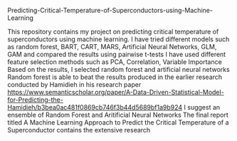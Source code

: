 Predicting-Critical-Temperature-of-Superconductors-using-Machine-Learning

This repository contains my project on predicting critical temperature of superconductors using machine learning.
I have tried different models such as random forest, BART, CART, MARS, Artificial Neural Networks, GLM, GAM and compared the results using pairwise t-tests
I have used different feature selection methods such as PCA, Correlation, Variable Importance
Based on the results, I selected random forest and artificial neural networks
Random forest is able to beat the results produced in the earlier research conducted by Hamidieh in his research paper https://www.semanticscholar.org/paper/A-Data-Driven-Statistical-Model-for-Predicting-the-Hamidieh/b3bea0ac481f0869cb746f3b44d5689bf1a9b924
I suggest an ensemble of Random Forest and Aritificial Neural Networks
The final report titled A Machine Learning Approach to Predict the Critical Temperature of a Superconductor contains the extensive research
